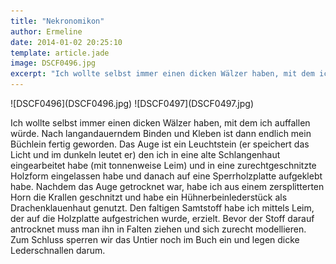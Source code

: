 ```yaml
---
title: "Nekronomikon"
author: Ermeline
date: 2014-01-02 20:25:10
template: article.jade
image: DSCF0496.jpg
excerpt: "Ich wollte selbst immer einen dicken Wälzer haben, mit dem ich auffallen würde."
---
```


<div id='slides' class='slideshow'>
![DSCF0496](DSCF0496.jpg)
![DSCF0497](DSCF0497.jpg)
</div>

Ich wollte selbst immer einen dicken Wälzer haben, mit dem ich auffallen
würde. Nach langandauerndem Binden und Kleben ist dann endlich mein
Büchlein fertig geworden. Das Auge ist ein Leuchtstein (er speichert das
Licht und im dunkeln leutet er) den ich in eine alte Schlangenhaut
eingearbeitet habe (mit tonnenweise Leim) und in eine zurechtgeschnitzte
Holzform eingelassen habe und danach auf eine Sperrholzplatte aufgeklebt
habe. Nachdem das Auge getrocknet war, habe ich aus einem zersplitterten
Horn die Krallen geschnitzt und habe ein Hühnerbeinlederstück als
Drachenklauenhaut genutzt. Den faltigen Samtstoff habe ich mittels Leim,
der auf die Holzplatte aufgestrichen wurde, erzielt. Bevor der Stoff
darauf antrocknet muss man ihn in Falten ziehen und sich zurecht
modellieren. Zum Schluss sperren wir das Untier noch im Buch ein und
legen dicke Lederschnallen darum.
